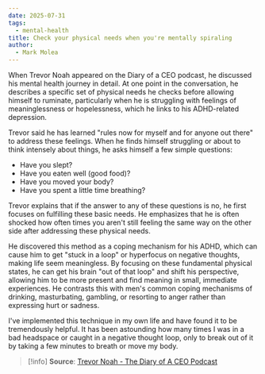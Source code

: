 ```yaml
---
date: 2025-07-31
tags:
  - mental-health
title: Check your physical needs when you're mentally spiraling
author:
  - Mark Molea
---
```

When Trevor Noah appeared on the Diary of a CEO podcast, he discussed his mental health journey in detail.  At one point in the conversation, he describes a specific set of physical needs he checks before allowing himself to ruminate, particularly when he is struggling with feelings of meaninglessness or hopelessness, which he links to his ADHD-related depression.

Trevor said he has learned "rules now for myself and for anyone out there" to address these feelings. When he finds himself struggling or about to think intensely about things, he asks himself a few simple questions:

- Have you slept?
- Have you eaten well (good food)?
- Have you moved your body?
- Have you spent a little time breathing?

Trevor explains that if the answer to any of these questions is no, he first focuses on fulfilling these basic needs. He emphasizes that he is often shocked how often times you aren't still feeling the same way on the other side after addressing these physical needs.

He discovered this method as a coping mechanism for his ADHD, which can cause him to get "stuck in a loop" or hyperfocus on negative thoughts, making life seem meaningless. By focusing on these fundamental physical states, he can get his brain "out of that loop" and shift his perspective, allowing him to be more present and find meaning in small, immediate experiences. He contrasts this with men's common coping mechanisms of drinking, masturbating, gambling, or resorting to anger rather than expressing hurt or sadness.

I've implemented this technique in my own life and have found it to be tremendously helpful.  It has been astounding how many times I was in a bad headspace or caught in a negative thought loop, only to break out of it by taking a few minutes to breath or move my body.

> [!info] **Source**: [Trevor Noah - The Diary of A CEO Podcast](https://youtu.be/FsztuzyXdhY?t=7379&si=y9gQ_XcTLId5ZRjz)